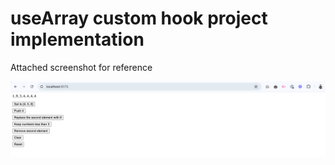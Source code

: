 # useArray custom hook project implementation

Attached screenshot for reference

![Attached screenshot for reference](https://github.com/BhuvAX/React-Basic-Intermediate/blob/03-advanced-components-useArray-custom-hook-project/src/assets/useArray-project.png)
